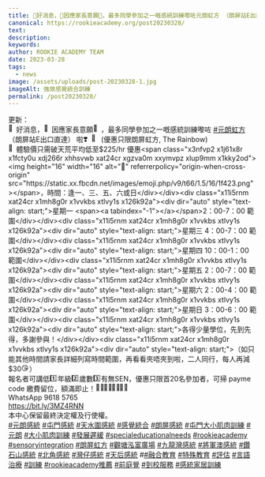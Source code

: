 ```yaml
---
title: 🌟好消息，🌹因應家長意願🥳，最多同學參加之一嘅感統訓練嚟咗元朗虹方 （朗屏站E出口直達）啦！
canonical: https://rookieacademy.org/post20230328/
text: 
description: 
keywords: 
author: ROOKIE ACADEMY TEAM
date: 2023-03-28
tags:
  - news
image: /assets/uploads/post-20230328-1.jpg
imageAlt: 強效感覺統合訓練
permalink: /post20230328/
---
```

<span class="x193iq5w xeuugli x13faqbe x1vvkbs x1xmvt09 x1lliihq x1s928wv xhkezso x1gmr53x x1cpjm7i x1fgarty x1943h6x xudqn12 x3x7a5m x6prxxf xvq8zen xo1l8bm xzsf02u x1yc453h" dir="auto"><div class="x11i5rnm xat24cr x1mh8g0r x1vvkbs xdj266r x126k92a"><div dir="auto" style="text-align: start;">更新：</div></div><div class="x11i5rnm xat24cr x1mh8g0r x1vvkbs xtlvy1s x126k92a"><div dir="auto" style="text-align: start;"><span class="x3nfvp2 x1j61x8r x1fcty0u xdj266r xhhsvwb xat24cr xgzva0m xxymvpz xlup9mm x1kky2od"><img height="16" width="16" alt="🌟" referrerpolicy="origin-when-cross-origin" src="https://static.xx.fbcdn.net/images/emoji.php/v9/t39/1.5/16/1f31f.png"></span>好消息，<span class="x3nfvp2 x1j61x8r x1fcty0u xdj266r xhhsvwb xat24cr xgzva0m xxymvpz xlup9mm x1kky2od"><img height="16" width="16" alt="🌹" referrerpolicy="origin-when-cross-origin" src="https://static.xx.fbcdn.net/images/emoji.php/v9/tca/1.5/16/1f339.png"></span>因應家長意願<span class="x3nfvp2 x1j61x8r x1fcty0u xdj266r xhhsvwb xat24cr xgzva0m xxymvpz xlup9mm x1kky2od"><img height="16" width="16" alt="🥳" referrerpolicy="origin-when-cross-origin" src="https://static.xx.fbcdn.net/images/emoji.php/v9/tc6/1.5/16/1f973.png"></span>，最多同學參加之一嘅感統訓練嚟咗 <span><a class="x1i10hfl xjbqb8w x6umtig x1b1mbwd xaqea5y xav7gou x9f619 x1ypdohk xt0psk2 xe8uvvx xdj266r x11i5rnm xat24cr x1mh8g0r xexx8yu x4uap5 x18d9i69 xkhd6sd x16tdsg8 x1hl2dhg xggy1nq x1a2a7pz xt0b8zv x1qq9wsj xo1l8bm" href="https://www.facebook.com/hashtag/%E5%85%83%E6%9C%97%E8%99%B9%E6%96%B9?__eep__=6&amp;__cft__[0]=AZXb73gkCpZ-3amvIIET-84lu2zWAl9Sg1woCiHXjM0NBCvFjmBpz9Fwowt2KtpPmYJoUemkQrPRyl11_WB-cRkUF8Ga-pAXTgeyxn_JLq83NrOpheIlRG76nWNVELr5R0lA9b5KXBN2ihC4YnqpemtK9hIdNMy9t8qbudKVQAztGS13b1O56w1Kb9jfyGvBjE4X6926ZHhWOYaZ9scOHGmq&amp;__tn__=*NK-R" role="link" tabindex="0">#元朗虹方</a></span> （朗屏站E出口直達） 啦<span class="x3nfvp2 x1j61x8r x1fcty0u xdj266r xhhsvwb xat24cr xgzva0m xxymvpz xlup9mm x1kky2od"><img height="16" width="16" alt="❣️" referrerpolicy="origin-when-cross-origin" src="https://static.xx.fbcdn.net/images/emoji.php/v9/t72/1.5/16/2763.png"></span><span class="x3nfvp2 x1j61x8r x1fcty0u xdj266r xhhsvwb xat24cr xgzva0m xxymvpz xlup9mm x1kky2od"><img height="16" width="16" alt="💛" referrerpolicy="origin-when-cross-origin" src="https://static.xx.fbcdn.net/images/emoji.php/v9/t6e/1.5/16/1f49b.png"></span> (優惠只限朗屏虹方, The Rainbow)</div></div><div class="x11i5rnm xat24cr x1mh8g0r x1vvkbs xtlvy1s x126k92a"><div dir="auto" style="text-align: start;"><span class="x3nfvp2 x1j61x8r x1fcty0u xdj266r xhhsvwb xat24cr xgzva0m xxymvpz xlup9mm x1kky2od"><img height="16" width="16" alt="🐰" referrerpolicy="origin-when-cross-origin" src="https://static.xx.fbcdn.net/images/emoji.php/v9/t82/1.5/16/1f430.png"></span>體驗價只需破天荒平均低至$225/hr 優惠<span class="x3nfvp2 x1j61x8r x1fcty0u xdj266r xhhsvwb xat24cr xgzva0m xxymvpz xlup9mm x1kky2od"><img height="16" width="16" alt="🐣" referrerpolicy="origin-when-cross-origin" src="https://static.xx.fbcdn.net/images/emoji.php/v9/t66/1.5/16/1f423.png"></span>，時間：逢一、三、五、六或日</div></div><div class="x11i5rnm xat24cr x1mh8g0r x1vvkbs xtlvy1s x126k92a"><div dir="auto" style="text-align: start;">星期一 <span><a tabindex="-1"></a></span>2：00-7：00 範圍</div></div><div class="x11i5rnm xat24cr x1mh8g0r x1vvkbs xtlvy1s x126k92a"><div dir="auto" style="text-align: start;">星期三 4：00-7：00 範圍</div></div><div class="x11i5rnm xat24cr x1mh8g0r x1vvkbs xtlvy1s x126k92a"><div dir="auto" style="text-align: start;">星期四 10：00-1：00 範圍</div></div><div class="x11i5rnm xat24cr x1mh8g0r x1vvkbs xtlvy1s x126k92a"><div dir="auto" style="text-align: start;">星期五 2：00-7：00 範圍</div></div><div class="x11i5rnm xat24cr x1mh8g0r x1vvkbs xtlvy1s x126k92a"><div dir="auto" style="text-align: start;">星期六 2：00-4：00 範圍</div></div><div class="x11i5rnm xat24cr x1mh8g0r x1vvkbs xtlvy1s x126k92a"><div dir="auto" style="text-align: start;">星期日 3：00-6：00 範圍</div></div><div class="x11i5rnm xat24cr x1mh8g0r x1vvkbs xtlvy1s x126k92a"><div dir="auto" style="text-align: start;">各得少量學位，先到先得，多謝參與！</div></div><div class="x11i5rnm xat24cr x1mh8g0r x1vvkbs xtlvy1s x126k92a"><div dir="auto" style="text-align: start;">（如只能其他時間請家長詳細列寫時間範圍，再看看夾唔夾到啦，二人同行，每人再減$30<span class="x3nfvp2 x1j61x8r x1fcty0u xdj266r xhhsvwb xat24cr xgzva0m xxymvpz xlup9mm x1kky2od"><img height="16" width="16" alt="😘" referrerpolicy="origin-when-cross-origin" src="https://static.xx.fbcdn.net/images/emoji.php/v9/tce/1.5/16/1f618.png"></span>）</div></div><div class="x11i5rnm xat24cr x1mh8g0r x1vvkbs xtlvy1s x126k92a"><div dir="auto" style="text-align: start;">報名者可講低<span class="x3nfvp2 x1j61x8r x1fcty0u xdj266r xhhsvwb xat24cr xgzva0m xxymvpz xlup9mm x1kky2od"><img height="16" width="16" alt="1️⃣" referrerpolicy="origin-when-cross-origin" src="https://static.xx.fbcdn.net/images/emoji.php/v9/t93/1.5/16/31_20e3.png"></span>年級<span class="x3nfvp2 x1j61x8r x1fcty0u xdj266r xhhsvwb xat24cr xgzva0m xxymvpz xlup9mm x1kky2od"><img height="16" width="16" alt="2️⃣" referrerpolicy="origin-when-cross-origin" src="https://static.xx.fbcdn.net/images/emoji.php/v9/tb2/1.5/16/32_20e3.png"></span>歲數<span class="x3nfvp2 x1j61x8r x1fcty0u xdj266r xhhsvwb xat24cr xgzva0m xxymvpz xlup9mm x1kky2od"><img height="16" width="16" alt="3️⃣" referrerpolicy="origin-when-cross-origin" src="https://static.xx.fbcdn.net/images/emoji.php/v9/td1/1.5/16/33_20e3.png"></span>有無SEN，優惠只限首20名參加者，可掃 payme code 繳費留位，額滿即止！<span class="x3nfvp2 x1j61x8r x1fcty0u xdj266r xhhsvwb xat24cr xgzva0m xxymvpz xlup9mm x1kky2od"><img height="16" width="16" alt="🏃🏼‍♂️" referrerpolicy="origin-when-cross-origin" src="https://static.xx.fbcdn.net/images/emoji.php/v9/tc0/1.5/16/1f3c3_1f3fc_200d_2642.png"></span><span class="x3nfvp2 x1j61x8r x1fcty0u xdj266r xhhsvwb xat24cr xgzva0m xxymvpz xlup9mm x1kky2od"><img height="16" width="16" alt="🏃🏼‍♀️" referrerpolicy="origin-when-cross-origin" src="https://static.xx.fbcdn.net/images/emoji.php/v9/tbe/1.5/16/1f3c3_1f3fc_200d_2640.png"></span><span class="x3nfvp2 x1j61x8r x1fcty0u xdj266r xhhsvwb xat24cr xgzva0m xxymvpz xlup9mm x1kky2od"><img height="16" width="16" alt="🏃🏼‍♂️" referrerpolicy="origin-when-cross-origin" src="https://static.xx.fbcdn.net/images/emoji.php/v9/tc0/1.5/16/1f3c3_1f3fc_200d_2642.png"></span><span class="x3nfvp2 x1j61x8r x1fcty0u xdj266r xhhsvwb xat24cr xgzva0m xxymvpz xlup9mm x1kky2od"><img height="16" width="16" alt="🏃🏼‍♀️" referrerpolicy="origin-when-cross-origin" src="https://static.xx.fbcdn.net/images/emoji.php/v9/tbe/1.5/16/1f3c3_1f3fc_200d_2640.png"></span></div></div><div class="x11i5rnm xat24cr x1mh8g0r x1vvkbs xtlvy1s x126k92a"><div dir="auto" style="text-align: start;">WhatsApp 9618 5765 </div></div><div class="x11i5rnm xat24cr x1mh8g0r x1vvkbs xtlvy1s x126k92a"><div dir="auto" style="text-align: start;"><span><a class="x1i10hfl xjbqb8w x6umtig x1b1mbwd xaqea5y xav7gou x9f619 x1ypdohk xt0psk2 xe8uvvx xdj266r x11i5rnm xat24cr x1mh8g0r xexx8yu x4uap5 x18d9i69 xkhd6sd x16tdsg8 x1hl2dhg xggy1nq x1a2a7pz xt0b8zv x1fey0fg" href="https://bit.ly/3MZ4RNN?fbclid=IwAR2dTkhbk1WL3KF4FH0bNbvTtF8FHSpHQDMe08-Ttvqi51Cv6D4SVyP6-_k" rel="nofollow noopener" role="link" tabindex="0" target="_blank">https://bit.ly/3MZ4RNN</a></span></div></div><div class="x11i5rnm xat24cr x1mh8g0r x1vvkbs xtlvy1s x126k92a"><div dir="auto" style="text-align: start;">本中心保留最終決定權及行使權。</div></div><div class="x11i5rnm xat24cr x1mh8g0r x1vvkbs xtlvy1s x126k92a"><div dir="auto" style="text-align: start;"><span><a class="x1i10hfl xjbqb8w x6umtig x1b1mbwd xaqea5y xav7gou x9f619 x1ypdohk xt0psk2 xe8uvvx xdj266r x11i5rnm xat24cr x1mh8g0r xexx8yu x4uap5 x18d9i69 xkhd6sd x16tdsg8 x1hl2dhg xggy1nq x1a2a7pz xt0b8zv x1qq9wsj xo1l8bm" href="https://www.facebook.com/hashtag/%E5%85%83%E6%9C%97%E6%84%9F%E7%B5%B1?__eep__=6&amp;__cft__[0]=AZXb73gkCpZ-3amvIIET-84lu2zWAl9Sg1woCiHXjM0NBCvFjmBpz9Fwowt2KtpPmYJoUemkQrPRyl11_WB-cRkUF8Ga-pAXTgeyxn_JLq83NrOpheIlRG76nWNVELr5R0lA9b5KXBN2ihC4YnqpemtK9hIdNMy9t8qbudKVQAztGS13b1O56w1Kb9jfyGvBjE4X6926ZHhWOYaZ9scOHGmq&amp;__tn__=*NK-R" role="link" tabindex="0">#元朗感統</a></span> <span><a class="x1i10hfl xjbqb8w x6umtig x1b1mbwd xaqea5y xav7gou x9f619 x1ypdohk xt0psk2 xe8uvvx xdj266r x11i5rnm xat24cr x1mh8g0r xexx8yu x4uap5 x18d9i69 xkhd6sd x16tdsg8 x1hl2dhg xggy1nq x1a2a7pz xt0b8zv x1qq9wsj xo1l8bm" href="https://www.facebook.com/hashtag/%E5%B1%AF%E9%96%80%E6%84%9F%E7%B5%B1?__eep__=6&amp;__cft__[0]=AZXb73gkCpZ-3amvIIET-84lu2zWAl9Sg1woCiHXjM0NBCvFjmBpz9Fwowt2KtpPmYJoUemkQrPRyl11_WB-cRkUF8Ga-pAXTgeyxn_JLq83NrOpheIlRG76nWNVELr5R0lA9b5KXBN2ihC4YnqpemtK9hIdNMy9t8qbudKVQAztGS13b1O56w1Kb9jfyGvBjE4X6926ZHhWOYaZ9scOHGmq&amp;__tn__=*NK-R" role="link" tabindex="0">#屯門感統</a></span> <span><a class="x1i10hfl xjbqb8w x6umtig x1b1mbwd xaqea5y xav7gou x9f619 x1ypdohk xt0psk2 xe8uvvx xdj266r x11i5rnm xat24cr x1mh8g0r xexx8yu x4uap5 x18d9i69 xkhd6sd x16tdsg8 x1hl2dhg xggy1nq x1a2a7pz xt0b8zv x1qq9wsj xo1l8bm" href="https://www.facebook.com/hashtag/%E5%A4%A9%E6%B0%B4%E5%9C%8D%E6%84%9F%E7%B5%B1?__eep__=6&amp;__cft__[0]=AZXb73gkCpZ-3amvIIET-84lu2zWAl9Sg1woCiHXjM0NBCvFjmBpz9Fwowt2KtpPmYJoUemkQrPRyl11_WB-cRkUF8Ga-pAXTgeyxn_JLq83NrOpheIlRG76nWNVELr5R0lA9b5KXBN2ihC4YnqpemtK9hIdNMy9t8qbudKVQAztGS13b1O56w1Kb9jfyGvBjE4X6926ZHhWOYaZ9scOHGmq&amp;__tn__=*NK-R" role="link" tabindex="0">#天水圍感統</a></span> <span><a class="x1i10hfl xjbqb8w x6umtig x1b1mbwd xaqea5y xav7gou x9f619 x1ypdohk xt0psk2 xe8uvvx xdj266r x11i5rnm xat24cr x1mh8g0r xexx8yu x4uap5 x18d9i69 xkhd6sd x16tdsg8 x1hl2dhg xggy1nq x1a2a7pz xt0b8zv x1qq9wsj xo1l8bm" href="https://www.facebook.com/hashtag/%E6%84%9F%E8%A6%BA%E7%B5%B1%E5%90%88?__eep__=6&amp;__cft__[0]=AZXb73gkCpZ-3amvIIET-84lu2zWAl9Sg1woCiHXjM0NBCvFjmBpz9Fwowt2KtpPmYJoUemkQrPRyl11_WB-cRkUF8Ga-pAXTgeyxn_JLq83NrOpheIlRG76nWNVELr5R0lA9b5KXBN2ihC4YnqpemtK9hIdNMy9t8qbudKVQAztGS13b1O56w1Kb9jfyGvBjE4X6926ZHhWOYaZ9scOHGmq&amp;__tn__=*NK-R" role="link" tabindex="0">#感覺統合</a></span> <span><a class="x1i10hfl xjbqb8w x6umtig x1b1mbwd xaqea5y xav7gou x9f619 x1ypdohk xt0psk2 xe8uvvx xdj266r x11i5rnm xat24cr x1mh8g0r xexx8yu x4uap5 x18d9i69 xkhd6sd x16tdsg8 x1hl2dhg xggy1nq x1a2a7pz xt0b8zv x1qq9wsj xo1l8bm" href="https://www.facebook.com/hashtag/%E6%9C%97%E5%B1%8F%E6%84%9F%E7%B5%B1?__eep__=6&amp;__cft__[0]=AZXb73gkCpZ-3amvIIET-84lu2zWAl9Sg1woCiHXjM0NBCvFjmBpz9Fwowt2KtpPmYJoUemkQrPRyl11_WB-cRkUF8Ga-pAXTgeyxn_JLq83NrOpheIlRG76nWNVELr5R0lA9b5KXBN2ihC4YnqpemtK9hIdNMy9t8qbudKVQAztGS13b1O56w1Kb9jfyGvBjE4X6926ZHhWOYaZ9scOHGmq&amp;__tn__=*NK-R" role="link" tabindex="0">#朗屏感統</a></span> <span><a class="x1i10hfl xjbqb8w x6umtig x1b1mbwd xaqea5y xav7gou x9f619 x1ypdohk xt0psk2 xe8uvvx xdj266r x11i5rnm xat24cr x1mh8g0r xexx8yu x4uap5 x18d9i69 xkhd6sd x16tdsg8 x1hl2dhg xggy1nq x1a2a7pz xt0b8zv x1qq9wsj xo1l8bm" href="https://www.facebook.com/hashtag/%E5%B1%AF%E9%96%80%E5%A4%A7%E5%B0%8F%E8%82%8C%E8%82%89%E8%A8%93%E7%B7%B4?__eep__=6&amp;__cft__[0]=AZXb73gkCpZ-3amvIIET-84lu2zWAl9Sg1woCiHXjM0NBCvFjmBpz9Fwowt2KtpPmYJoUemkQrPRyl11_WB-cRkUF8Ga-pAXTgeyxn_JLq83NrOpheIlRG76nWNVELr5R0lA9b5KXBN2ihC4YnqpemtK9hIdNMy9t8qbudKVQAztGS13b1O56w1Kb9jfyGvBjE4X6926ZHhWOYaZ9scOHGmq&amp;__tn__=*NK-R" role="link" tabindex="0">#屯門大小肌肉訓練</a></span> <span><a class="x1i10hfl xjbqb8w x6umtig x1b1mbwd xaqea5y xav7gou x9f619 x1ypdohk xt0psk2 xe8uvvx xdj266r x11i5rnm xat24cr x1mh8g0r xexx8yu x4uap5 x18d9i69 xkhd6sd x16tdsg8 x1hl2dhg xggy1nq x1a2a7pz xt0b8zv x1qq9wsj xo1l8bm" href="https://www.facebook.com/hashtag/%E5%85%83%E6%9C%97?__eep__=6&amp;__cft__[0]=AZXb73gkCpZ-3amvIIET-84lu2zWAl9Sg1woCiHXjM0NBCvFjmBpz9Fwowt2KtpPmYJoUemkQrPRyl11_WB-cRkUF8Ga-pAXTgeyxn_JLq83NrOpheIlRG76nWNVELr5R0lA9b5KXBN2ihC4YnqpemtK9hIdNMy9t8qbudKVQAztGS13b1O56w1Kb9jfyGvBjE4X6926ZHhWOYaZ9scOHGmq&amp;__tn__=*NK-R" role="link" tabindex="0">#元朗</a></span> <span><a class="x1i10hfl xjbqb8w x6umtig x1b1mbwd xaqea5y xav7gou x9f619 x1ypdohk xt0psk2 xe8uvvx xdj266r x11i5rnm xat24cr x1mh8g0r xexx8yu x4uap5 x18d9i69 xkhd6sd x16tdsg8 x1hl2dhg xggy1nq x1a2a7pz xt0b8zv x1qq9wsj xo1l8bm" href="https://www.facebook.com/hashtag/%E5%A4%A7%E5%B0%8F%E8%82%8C%E8%82%89%E8%A8%93%E7%B7%B4?__eep__=6&amp;__cft__[0]=AZXb73gkCpZ-3amvIIET-84lu2zWAl9Sg1woCiHXjM0NBCvFjmBpz9Fwowt2KtpPmYJoUemkQrPRyl11_WB-cRkUF8Ga-pAXTgeyxn_JLq83NrOpheIlRG76nWNVELr5R0lA9b5KXBN2ihC4YnqpemtK9hIdNMy9t8qbudKVQAztGS13b1O56w1Kb9jfyGvBjE4X6926ZHhWOYaZ9scOHGmq&amp;__tn__=*NK-R" role="link" tabindex="0">#大小肌肉訓練</a></span> <span><a class="x1i10hfl xjbqb8w x6umtig x1b1mbwd xaqea5y xav7gou x9f619 x1ypdohk xt0psk2 xe8uvvx xdj266r x11i5rnm xat24cr x1mh8g0r xexx8yu x4uap5 x18d9i69 xkhd6sd x16tdsg8 x1hl2dhg xggy1nq x1a2a7pz xt0b8zv x1qq9wsj xo1l8bm" href="https://www.facebook.com/hashtag/%E7%99%BC%E5%B1%95%E9%81%B2%E7%B7%A9?__eep__=6&amp;__cft__[0]=AZXb73gkCpZ-3amvIIET-84lu2zWAl9Sg1woCiHXjM0NBCvFjmBpz9Fwowt2KtpPmYJoUemkQrPRyl11_WB-cRkUF8Ga-pAXTgeyxn_JLq83NrOpheIlRG76nWNVELr5R0lA9b5KXBN2ihC4YnqpemtK9hIdNMy9t8qbudKVQAztGS13b1O56w1Kb9jfyGvBjE4X6926ZHhWOYaZ9scOHGmq&amp;__tn__=*NK-R" role="link" tabindex="0">#發展遲緩</a></span>  <span><a class="x1i10hfl xjbqb8w x6umtig x1b1mbwd xaqea5y xav7gou x9f619 x1ypdohk xt0psk2 xe8uvvx xdj266r x11i5rnm xat24cr x1mh8g0r xexx8yu x4uap5 x18d9i69 xkhd6sd x16tdsg8 x1hl2dhg xggy1nq x1a2a7pz xt0b8zv x1qq9wsj xo1l8bm" href="https://www.facebook.com/hashtag/specialeducationalneeds?__eep__=6&amp;__cft__[0]=AZXb73gkCpZ-3amvIIET-84lu2zWAl9Sg1woCiHXjM0NBCvFjmBpz9Fwowt2KtpPmYJoUemkQrPRyl11_WB-cRkUF8Ga-pAXTgeyxn_JLq83NrOpheIlRG76nWNVELr5R0lA9b5KXBN2ihC4YnqpemtK9hIdNMy9t8qbudKVQAztGS13b1O56w1Kb9jfyGvBjE4X6926ZHhWOYaZ9scOHGmq&amp;__tn__=*NK-R" role="link" tabindex="0">#specialeducationalneeds</a></span> <span><a class="x1i10hfl xjbqb8w x6umtig x1b1mbwd xaqea5y xav7gou x9f619 x1ypdohk xt0psk2 xe8uvvx xdj266r x11i5rnm xat24cr x1mh8g0r xexx8yu x4uap5 x18d9i69 xkhd6sd x16tdsg8 x1hl2dhg xggy1nq x1a2a7pz xt0b8zv x1qq9wsj xo1l8bm" href="https://www.facebook.com/hashtag/rookieacademy?__eep__=6&amp;__cft__[0]=AZXb73gkCpZ-3amvIIET-84lu2zWAl9Sg1woCiHXjM0NBCvFjmBpz9Fwowt2KtpPmYJoUemkQrPRyl11_WB-cRkUF8Ga-pAXTgeyxn_JLq83NrOpheIlRG76nWNVELr5R0lA9b5KXBN2ihC4YnqpemtK9hIdNMy9t8qbudKVQAztGS13b1O56w1Kb9jfyGvBjE4X6926ZHhWOYaZ9scOHGmq&amp;__tn__=*NK-R" role="link" tabindex="0">#rookieacademy</a></span> <span><a class="x1i10hfl xjbqb8w x6umtig x1b1mbwd xaqea5y xav7gou x9f619 x1ypdohk xt0psk2 xe8uvvx xdj266r x11i5rnm xat24cr x1mh8g0r xexx8yu x4uap5 x18d9i69 xkhd6sd x16tdsg8 x1hl2dhg xggy1nq x1a2a7pz xt0b8zv x1qq9wsj xo1l8bm" href="https://www.facebook.com/hashtag/sensoryintegration?__eep__=6&amp;__cft__[0]=AZXb73gkCpZ-3amvIIET-84lu2zWAl9Sg1woCiHXjM0NBCvFjmBpz9Fwowt2KtpPmYJoUemkQrPRyl11_WB-cRkUF8Ga-pAXTgeyxn_JLq83NrOpheIlRG76nWNVELr5R0lA9b5KXBN2ihC4YnqpemtK9hIdNMy9t8qbudKVQAztGS13b1O56w1Kb9jfyGvBjE4X6926ZHhWOYaZ9scOHGmq&amp;__tn__=*NK-R" role="link" tabindex="0">#sensoryintegration</a></span> <span><a class="x1i10hfl xjbqb8w x6umtig x1b1mbwd xaqea5y xav7gou x9f619 x1ypdohk xt0psk2 xe8uvvx xdj266r x11i5rnm xat24cr x1mh8g0r xexx8yu x4uap5 x18d9i69 xkhd6sd x16tdsg8 x1hl2dhg xggy1nq x1a2a7pz xt0b8zv x1qq9wsj xo1l8bm" href="https://www.facebook.com/hashtag/%E6%9C%97%E5%B1%8F%E8%99%B9%E6%96%B9?__eep__=6&amp;__cft__[0]=AZXb73gkCpZ-3amvIIET-84lu2zWAl9Sg1woCiHXjM0NBCvFjmBpz9Fwowt2KtpPmYJoUemkQrPRyl11_WB-cRkUF8Ga-pAXTgeyxn_JLq83NrOpheIlRG76nWNVELr5R0lA9b5KXBN2ihC4YnqpemtK9hIdNMy9t8qbudKVQAztGS13b1O56w1Kb9jfyGvBjE4X6926ZHhWOYaZ9scOHGmq&amp;__tn__=*NK-R" role="link" tabindex="0">#朗屏虹方</a></span> <span><a class="x1i10hfl xjbqb8w x6umtig x1b1mbwd xaqea5y xav7gou x9f619 x1ypdohk xt0psk2 xe8uvvx xdj266r x11i5rnm xat24cr x1mh8g0r xexx8yu x4uap5 x18d9i69 xkhd6sd x16tdsg8 x1hl2dhg xggy1nq x1a2a7pz xt0b8zv x1qq9wsj xo1l8bm" href="https://www.facebook.com/hashtag/%E8%A7%80%E5%A1%98%E6%B3%93%E5%AF%8C%E5%BB%A3%E5%A0%B4?__eep__=6&amp;__cft__[0]=AZXb73gkCpZ-3amvIIET-84lu2zWAl9Sg1woCiHXjM0NBCvFjmBpz9Fwowt2KtpPmYJoUemkQrPRyl11_WB-cRkUF8Ga-pAXTgeyxn_JLq83NrOpheIlRG76nWNVELr5R0lA9b5KXBN2ihC4YnqpemtK9hIdNMy9t8qbudKVQAztGS13b1O56w1Kb9jfyGvBjE4X6926ZHhWOYaZ9scOHGmq&amp;__tn__=*NK-R" role="link" tabindex="0">#觀塘泓富廣場</a></span> <span><a class="x1i10hfl xjbqb8w x6umtig x1b1mbwd xaqea5y xav7gou x9f619 x1ypdohk xt0psk2 xe8uvvx xdj266r x11i5rnm xat24cr x1mh8g0r xexx8yu x4uap5 x18d9i69 xkhd6sd x16tdsg8 x1hl2dhg xggy1nq x1a2a7pz xt0b8zv x1qq9wsj xo1l8bm" href="https://www.facebook.com/hashtag/%E4%B9%9D%E9%BE%8D%E7%81%A3%E6%84%9F%E7%B5%B1?__eep__=6&amp;__cft__[0]=AZXb73gkCpZ-3amvIIET-84lu2zWAl9Sg1woCiHXjM0NBCvFjmBpz9Fwowt2KtpPmYJoUemkQrPRyl11_WB-cRkUF8Ga-pAXTgeyxn_JLq83NrOpheIlRG76nWNVELr5R0lA9b5KXBN2ihC4YnqpemtK9hIdNMy9t8qbudKVQAztGS13b1O56w1Kb9jfyGvBjE4X6926ZHhWOYaZ9scOHGmq&amp;__tn__=*NK-R" role="link" tabindex="0">#九龍灣感統</a></span> <span><a class="x1i10hfl xjbqb8w x6umtig x1b1mbwd xaqea5y xav7gou x9f619 x1ypdohk xt0psk2 xe8uvvx xdj266r x11i5rnm xat24cr x1mh8g0r xexx8yu x4uap5 x18d9i69 xkhd6sd x16tdsg8 x1hl2dhg xggy1nq x1a2a7pz xt0b8zv x1qq9wsj xo1l8bm" href="https://www.facebook.com/hashtag/%E5%B0%87%E8%BB%8D%E6%BE%B3%E6%84%9F%E7%B5%B1?__eep__=6&amp;__cft__[0]=AZXb73gkCpZ-3amvIIET-84lu2zWAl9Sg1woCiHXjM0NBCvFjmBpz9Fwowt2KtpPmYJoUemkQrPRyl11_WB-cRkUF8Ga-pAXTgeyxn_JLq83NrOpheIlRG76nWNVELr5R0lA9b5KXBN2ihC4YnqpemtK9hIdNMy9t8qbudKVQAztGS13b1O56w1Kb9jfyGvBjE4X6926ZHhWOYaZ9scOHGmq&amp;__tn__=*NK-R" role="link" tabindex="0">#將軍澳感統</a></span> <span><a class="x1i10hfl xjbqb8w x6umtig x1b1mbwd xaqea5y xav7gou x9f619 x1ypdohk xt0psk2 xe8uvvx xdj266r x11i5rnm xat24cr x1mh8g0r xexx8yu x4uap5 x18d9i69 xkhd6sd x16tdsg8 x1hl2dhg xggy1nq x1a2a7pz xt0b8zv x1qq9wsj xo1l8bm" href="https://www.facebook.com/hashtag/%E9%91%BD%E7%9F%B3%E5%B1%B1%E6%84%9F%E7%B5%B1?__eep__=6&amp;__cft__[0]=AZXb73gkCpZ-3amvIIET-84lu2zWAl9Sg1woCiHXjM0NBCvFjmBpz9Fwowt2KtpPmYJoUemkQrPRyl11_WB-cRkUF8Ga-pAXTgeyxn_JLq83NrOpheIlRG76nWNVELr5R0lA9b5KXBN2ihC4YnqpemtK9hIdNMy9t8qbudKVQAztGS13b1O56w1Kb9jfyGvBjE4X6926ZHhWOYaZ9scOHGmq&amp;__tn__=*NK-R" role="link" tabindex="0">#鑽石山感統</a></span> <span><a class="x1i10hfl xjbqb8w x6umtig x1b1mbwd xaqea5y xav7gou x9f619 x1ypdohk xt0psk2 xe8uvvx xdj266r x11i5rnm xat24cr x1mh8g0r xexx8yu x4uap5 x18d9i69 xkhd6sd x16tdsg8 x1hl2dhg xggy1nq x1a2a7pz xt0b8zv x1qq9wsj xo1l8bm" href="https://www.facebook.com/hashtag/%E5%8C%97%E8%A7%92%E6%84%9F%E7%B5%B1?__eep__=6&amp;__cft__[0]=AZXb73gkCpZ-3amvIIET-84lu2zWAl9Sg1woCiHXjM0NBCvFjmBpz9Fwowt2KtpPmYJoUemkQrPRyl11_WB-cRkUF8Ga-pAXTgeyxn_JLq83NrOpheIlRG76nWNVELr5R0lA9b5KXBN2ihC4YnqpemtK9hIdNMy9t8qbudKVQAztGS13b1O56w1Kb9jfyGvBjE4X6926ZHhWOYaZ9scOHGmq&amp;__tn__=*NK-R" role="link" tabindex="0">#北角感統</a></span> <span><a class="x1i10hfl xjbqb8w x6umtig x1b1mbwd xaqea5y xav7gou x9f619 x1ypdohk xt0psk2 xe8uvvx xdj266r x11i5rnm xat24cr x1mh8g0r xexx8yu x4uap5 x18d9i69 xkhd6sd x16tdsg8 x1hl2dhg xggy1nq x1a2a7pz xt0b8zv x1qq9wsj xo1l8bm" href="https://www.facebook.com/hashtag/%E7%81%A3%E4%BB%94%E6%84%9F%E7%B5%B1?__eep__=6&amp;__cft__[0]=AZXb73gkCpZ-3amvIIET-84lu2zWAl9Sg1woCiHXjM0NBCvFjmBpz9Fwowt2KtpPmYJoUemkQrPRyl11_WB-cRkUF8Ga-pAXTgeyxn_JLq83NrOpheIlRG76nWNVELr5R0lA9b5KXBN2ihC4YnqpemtK9hIdNMy9t8qbudKVQAztGS13b1O56w1Kb9jfyGvBjE4X6926ZHhWOYaZ9scOHGmq&amp;__tn__=*NK-R" role="link" tabindex="0">#灣仔感統</a></span> <span><a class="x1i10hfl xjbqb8w x6umtig x1b1mbwd xaqea5y xav7gou x9f619 x1ypdohk xt0psk2 xe8uvvx xdj266r x11i5rnm xat24cr x1mh8g0r xexx8yu x4uap5 x18d9i69 xkhd6sd x16tdsg8 x1hl2dhg xggy1nq x1a2a7pz xt0b8zv x1qq9wsj xo1l8bm" href="https://www.facebook.com/hashtag/%E5%A4%A9%E5%90%8E%E6%84%9F%E7%B5%B1?__eep__=6&amp;__cft__[0]=AZXb73gkCpZ-3amvIIET-84lu2zWAl9Sg1woCiHXjM0NBCvFjmBpz9Fwowt2KtpPmYJoUemkQrPRyl11_WB-cRkUF8Ga-pAXTgeyxn_JLq83NrOpheIlRG76nWNVELr5R0lA9b5KXBN2ihC4YnqpemtK9hIdNMy9t8qbudKVQAztGS13b1O56w1Kb9jfyGvBjE4X6926ZHhWOYaZ9scOHGmq&amp;__tn__=*NK-R" role="link" tabindex="0">#天后感統</a></span> #<span><a class="x1i10hfl xjbqb8w x6umtig x1b1mbwd xaqea5y xav7gou x9f619 x1ypdohk xt0psk2 xe8uvvx xdj266r x11i5rnm xat24cr x1mh8g0r xexx8yu x4uap5 x18d9i69 xkhd6sd x16tdsg8 x1hl2dhg xggy1nq x1a2a7pz xt0b8zv x1qq9wsj xo1l8bm" href="https://www.facebook.com/hashtag/%E8%9E%8D%E5%90%88%E6%95%99%E8%82%B2?__eep__=6&amp;__cft__[0]=AZXb73gkCpZ-3amvIIET-84lu2zWAl9Sg1woCiHXjM0NBCvFjmBpz9Fwowt2KtpPmYJoUemkQrPRyl11_WB-cRkUF8Ga-pAXTgeyxn_JLq83NrOpheIlRG76nWNVELr5R0lA9b5KXBN2ihC4YnqpemtK9hIdNMy9t8qbudKVQAztGS13b1O56w1Kb9jfyGvBjE4X6926ZHhWOYaZ9scOHGmq&amp;__tn__=*NK-R" role="link" tabindex="0">#融合教育</a></span> <span><a class="x1i10hfl xjbqb8w x6umtig x1b1mbwd xaqea5y xav7gou x9f619 x1ypdohk xt0psk2 xe8uvvx xdj266r x11i5rnm xat24cr x1mh8g0r xexx8yu x4uap5 x18d9i69 xkhd6sd x16tdsg8 x1hl2dhg xggy1nq x1a2a7pz xt0b8zv x1qq9wsj xo1l8bm" href="https://www.facebook.com/hashtag/%E7%89%B9%E6%AE%8A%E6%95%99%E8%82%B2?__eep__=6&amp;__cft__[0]=AZXb73gkCpZ-3amvIIET-84lu2zWAl9Sg1woCiHXjM0NBCvFjmBpz9Fwowt2KtpPmYJoUemkQrPRyl11_WB-cRkUF8Ga-pAXTgeyxn_JLq83NrOpheIlRG76nWNVELr5R0lA9b5KXBN2ihC4YnqpemtK9hIdNMy9t8qbudKVQAztGS13b1O56w1Kb9jfyGvBjE4X6926ZHhWOYaZ9scOHGmq&amp;__tn__=*NK-R" role="link" tabindex="0">#特殊教育</a></span> <span><a class="x1i10hfl xjbqb8w x6umtig x1b1mbwd xaqea5y xav7gou x9f619 x1ypdohk xt0psk2 xe8uvvx xdj266r x11i5rnm xat24cr x1mh8g0r xexx8yu x4uap5 x18d9i69 xkhd6sd x16tdsg8 x1hl2dhg xggy1nq x1a2a7pz xt0b8zv x1qq9wsj xo1l8bm" href="https://www.facebook.com/hashtag/%E8%A9%95%E4%BC%B0?__eep__=6&amp;__cft__[0]=AZXb73gkCpZ-3amvIIET-84lu2zWAl9Sg1woCiHXjM0NBCvFjmBpz9Fwowt2KtpPmYJoUemkQrPRyl11_WB-cRkUF8Ga-pAXTgeyxn_JLq83NrOpheIlRG76nWNVELr5R0lA9b5KXBN2ihC4YnqpemtK9hIdNMy9t8qbudKVQAztGS13b1O56w1Kb9jfyGvBjE4X6926ZHhWOYaZ9scOHGmq&amp;__tn__=*NK-R" role="link" tabindex="0">#評估</a></span> <span><a class="x1i10hfl xjbqb8w x6umtig x1b1mbwd xaqea5y xav7gou x9f619 x1ypdohk xt0psk2 xe8uvvx xdj266r x11i5rnm xat24cr x1mh8g0r xexx8yu x4uap5 x18d9i69 xkhd6sd x16tdsg8 x1hl2dhg xggy1nq x1a2a7pz xt0b8zv x1qq9wsj xo1l8bm" href="https://www.facebook.com/hashtag/%E8%A8%80%E8%AA%9E%E6%B2%BB%E7%99%82?__eep__=6&amp;__cft__[0]=AZXb73gkCpZ-3amvIIET-84lu2zWAl9Sg1woCiHXjM0NBCvFjmBpz9Fwowt2KtpPmYJoUemkQrPRyl11_WB-cRkUF8Ga-pAXTgeyxn_JLq83NrOpheIlRG76nWNVELr5R0lA9b5KXBN2ihC4YnqpemtK9hIdNMy9t8qbudKVQAztGS13b1O56w1Kb9jfyGvBjE4X6926ZHhWOYaZ9scOHGmq&amp;__tn__=*NK-R" role="link" tabindex="0">#言語治療</a></span> <span><a class="x1i10hfl xjbqb8w x6umtig x1b1mbwd xaqea5y xav7gou x9f619 x1ypdohk xt0psk2 xe8uvvx xdj266r x11i5rnm xat24cr x1mh8g0r xexx8yu x4uap5 x18d9i69 xkhd6sd x16tdsg8 x1hl2dhg xggy1nq x1a2a7pz xt0b8zv x1qq9wsj xo1l8bm" href="https://www.facebook.com/hashtag/%E8%A8%93%E7%B7%B4?__eep__=6&amp;__cft__[0]=AZXb73gkCpZ-3amvIIET-84lu2zWAl9Sg1woCiHXjM0NBCvFjmBpz9Fwowt2KtpPmYJoUemkQrPRyl11_WB-cRkUF8Ga-pAXTgeyxn_JLq83NrOpheIlRG76nWNVELr5R0lA9b5KXBN2ihC4YnqpemtK9hIdNMy9t8qbudKVQAztGS13b1O56w1Kb9jfyGvBjE4X6926ZHhWOYaZ9scOHGmq&amp;__tn__=*NK-R" role="link" tabindex="0">#訓練</a></span> <span><a class="x1i10hfl xjbqb8w x6umtig x1b1mbwd xaqea5y xav7gou x9f619 x1ypdohk xt0psk2 xe8uvvx xdj266r x11i5rnm xat24cr x1mh8g0r xexx8yu x4uap5 x18d9i69 xkhd6sd x16tdsg8 x1hl2dhg xggy1nq x1a2a7pz xt0b8zv x1qq9wsj xo1l8bm" href="https://www.facebook.com/hashtag/rookieacademy%E6%8E%A8%E8%96%A6?__eep__=6&amp;__cft__[0]=AZXb73gkCpZ-3amvIIET-84lu2zWAl9Sg1woCiHXjM0NBCvFjmBpz9Fwowt2KtpPmYJoUemkQrPRyl11_WB-cRkUF8Ga-pAXTgeyxn_JLq83NrOpheIlRG76nWNVELr5R0lA9b5KXBN2ihC4YnqpemtK9hIdNMy9t8qbudKVQAztGS13b1O56w1Kb9jfyGvBjE4X6926ZHhWOYaZ9scOHGmq&amp;__tn__=*NK-R" role="link" tabindex="0">#rookieacademy推薦</a></span> <span><a class="x1i10hfl xjbqb8w x6umtig x1b1mbwd xaqea5y xav7gou x9f619 x1ypdohk xt0psk2 xe8uvvx xdj266r x11i5rnm xat24cr x1mh8g0r xexx8yu x4uap5 x18d9i69 xkhd6sd x16tdsg8 x1hl2dhg xggy1nq x1a2a7pz xt0b8zv x1qq9wsj xo1l8bm" href="https://www.facebook.com/hashtag/%E5%89%8D%E5%BA%AD%E8%A6%BA?__eep__=6&amp;__cft__[0]=AZXb73gkCpZ-3amvIIET-84lu2zWAl9Sg1woCiHXjM0NBCvFjmBpz9Fwowt2KtpPmYJoUemkQrPRyl11_WB-cRkUF8Ga-pAXTgeyxn_JLq83NrOpheIlRG76nWNVELr5R0lA9b5KXBN2ihC4YnqpemtK9hIdNMy9t8qbudKVQAztGS13b1O56w1Kb9jfyGvBjE4X6926ZHhWOYaZ9scOHGmq&amp;__tn__=*NK-R" role="link" tabindex="0">#前庭覺</a></span> <span><a class="x1i10hfl xjbqb8w x6umtig x1b1mbwd xaqea5y xav7gou x9f619 x1ypdohk xt0psk2 xe8uvvx xdj266r x11i5rnm xat24cr x1mh8g0r xexx8yu x4uap5 x18d9i69 xkhd6sd x16tdsg8 x1hl2dhg xggy1nq x1a2a7pz xt0b8zv x1qq9wsj xo1l8bm" href="https://www.facebook.com/hashtag/%E5%88%B0%E6%A0%A1%E6%9C%8D%E5%8B%99?__eep__=6&amp;__cft__[0]=AZXb73gkCpZ-3amvIIET-84lu2zWAl9Sg1woCiHXjM0NBCvFjmBpz9Fwowt2KtpPmYJoUemkQrPRyl11_WB-cRkUF8Ga-pAXTgeyxn_JLq83NrOpheIlRG76nWNVELr5R0lA9b5KXBN2ihC4YnqpemtK9hIdNMy9t8qbudKVQAztGS13b1O56w1Kb9jfyGvBjE4X6926ZHhWOYaZ9scOHGmq&amp;__tn__=*NK-R" role="link" tabindex="0">#到校服務</a></span> <span><a class="x1i10hfl xjbqb8w x6umtig x1b1mbwd xaqea5y xav7gou x9f619 x1ypdohk xt0psk2 xe8uvvx xdj266r x11i5rnm xat24cr x1mh8g0r xexx8yu x4uap5 x18d9i69 xkhd6sd x16tdsg8 x1hl2dhg xggy1nq x1a2a7pz xt0b8zv x1qq9wsj xo1l8bm" href="https://www.facebook.com/hashtag/%E6%84%9F%E7%B5%B1%E5%AE%B6%E5%B1%85%E8%A8%93%E7%B7%B4?__eep__=6&amp;__cft__[0]=AZXb73gkCpZ-3amvIIET-84lu2zWAl9Sg1woCiHXjM0NBCvFjmBpz9Fwowt2KtpPmYJoUemkQrPRyl11_WB-cRkUF8Ga-pAXTgeyxn_JLq83NrOpheIlRG76nWNVELr5R0lA9b5KXBN2ihC4YnqpemtK9hIdNMy9t8qbudKVQAztGS13b1O56w1Kb9jfyGvBjE4X6926ZHhWOYaZ9scOHGmq&amp;__tn__=*NK-R" role="link" tabindex="0">#感統家居訓練</a></span></div></div></span>